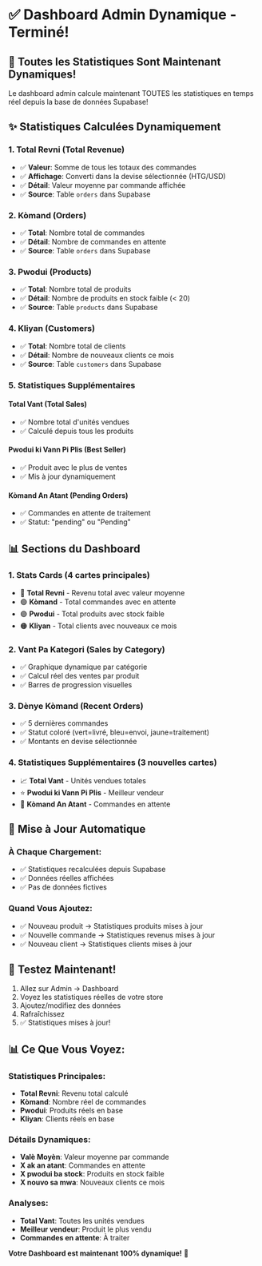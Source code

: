 # ✅ Dashboard Admin Dynamique - Terminé!

## 🎉 Toutes les Statistiques Sont Maintenant Dynamiques!

Le dashboard admin calcule maintenant TOUTES les statistiques en temps réel depuis la base de données Supabase!

## ✨ Statistiques Calculées Dynamiquement

### 1. Total Revni (Total Revenue)
- ✅ **Valeur**: Somme de tous les totaux des commandes
- ✅ **Affichage**: Converti dans la devise sélectionnée (HTG/USD)
- ✅ **Détail**: Valeur moyenne par commande affichée
- ✅ **Source**: Table `orders` dans Supabase

### 2. Kòmand (Orders)
- ✅ **Total**: Nombre total de commandes
- ✅ **Détail**: Nombre de commandes en attente
- ✅ **Source**: Table `orders` dans Supabase

### 3. Pwodui (Products)
- ✅ **Total**: Nombre total de produits
- ✅ **Détail**: Nombre de produits en stock faible (< 20)
- ✅ **Source**: Table `products` dans Supabase

### 4. Kliyan (Customers)
- ✅ **Total**: Nombre total de clients
- ✅ **Détail**: Nombre de nouveaux clients ce mois
- ✅ **Source**: Table `customers` dans Supabase

### 5. Statistiques Supplémentaires

#### Total Vant (Total Sales)
- ✅ Nombre total d'unités vendues
- ✅ Calculé depuis tous les produits

#### Pwodui ki Vann Pi Plis (Best Seller)
- ✅ Produit avec le plus de ventes
- ✅ Mis à jour dynamiquement

#### Kòmand An Atant (Pending Orders)
- ✅ Commandes en attente de traitement
- ✅ Statut: "pending" ou "Pending"

## 📊 Sections du Dashboard

### 1. Stats Cards (4 cartes principales)
- 🔵 **Total Revni** - Revenu total avec valeur moyenne
- 🟢 **Kòmand** - Total commandes avec en attente
- 🟣 **Pwodui** - Total produits avec stock faible
- 🟠 **Kliyan** - Total clients avec nouveaux ce mois

### 2. Vant Pa Kategori (Sales by Category)
- ✅ Graphique dynamique par catégorie
- ✅ Calcul réel des ventes par produit
- ✅ Barres de progression visuelles

### 3. Dènye Kòmand (Recent Orders)
- ✅ 5 dernières commandes
- ✅ Statut coloré (vert=livré, bleu=envoi, jaune=traitement)
- ✅ Montants en devise sélectionnée

### 4. Statistiques Supplémentaires (3 nouvelles cartes)
- 📈 **Total Vant** - Unités vendues totales
- ⭐ **Pwodui ki Vann Pi Plis** - Meilleur vendeur
- 🔔 **Kòmand An Atant** - Commandes en attente

## 🔄 Mise à Jour Automatique

### À Chaque Chargement:
- ✅ Statistiques recalculées depuis Supabase
- ✅ Données réelles affichées
- ✅ Pas de données fictives

### Quand Vous Ajoutez:
- ✅ Nouveau produit → Statistiques produits mises à jour
- ✅ Nouvelle commande → Statistiques revenus mises à jour
- ✅ Nouveau client → Statistiques clients mises à jour

## 🎯 Testez Maintenant!

1. Allez sur Admin → Dashboard
2. Voyez les statistiques réelles de votre store
3. Ajoutez/modifiez des données
4. Rafraîchissez
5. ✅ Statistiques mises à jour!

## 📊 Ce Que Vous Voyez:

### Statistiques Principales:
- **Total Revni**: Revenu total calculé
- **Kòmand**: Nombre réel de commandes
- **Pwodui**: Produits réels en base
- **Kliyan**: Clients réels en base

### Détails Dynamiques:
- **Valè Moyèn**: Valeur moyenne par commande
- **X ak an atant**: Commandes en attente
- **X pwodui ba stock**: Produits en stock faible
- **X nouvo sa mwa**: Nouveaux clients ce mois

### Analyses:
- **Total Vant**: Toutes les unités vendues
- **Meilleur vendeur**: Produit le plus vendu
- **Commandes en attente**: À traiter

**Votre Dashboard est maintenant 100% dynamique!** 🎉

